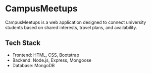 # CampusMeetups
CampusMeetups is a web application designed to connect university students based on shared interests, travel plans, and availability.

## Tech Stack

- Frontend: HTML, CSS, Bootstrap
- Backend: Node.js, Express, Mongoose
- Database: MongoDB
